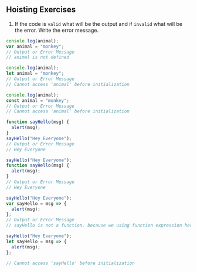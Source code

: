 ## Hoisting Exercises

1. If the code is `valid` what will be the output and if `invalid` what will be the error. Write the error message.

```js
console.log(animal);
var animal = "monkey";
// Output or Error Message
// animal is not defined
```

```js
console.log(animal);
let animal = "monkey";
// Output or Error Message
// Cannot access 'animal' before initialization
```

```js
console.log(animal);
const animal = "monkey";
// Output or Error Message
// Cannot access 'animal' before initialization
```

```js
function sayHello(msg) {
  alert(msg);
}
sayHello("Hey Everyone");
// Output or Error Message
// Hey Everyone

```

```js
sayHello("Hey Everyone");
function sayHello(msg) {
  alert(msg);
}
// Output or Error Message
// Hey Everyone

```

```js
sayHello("Hey Everyone");
var sayHello = msg => {
  alert(msg);
};
// Output or Error Message
// sayHello is not a function, because we using function expression here.
```

```js
sayHello("Hey Everyone");
let sayHello = msg => {
  alert(msg);
};

// Cannot access 'sayHello' before initialization
```

